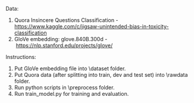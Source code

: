 Data: 

1. Quora Insincere Questions Classification - https://www.kaggle.com/c/jigsaw-unintended-bias-in-toxicity-classification
2. GloVe embedding: glove.840B.300d - https://nlp.stanford.edu/projects/glove/

Instructions:
1. Put GloVe embedding file into \dataset folder.
2. Put Quora data (after splitting into train, dev and test set) into \rawdata folder.
3. Run python scripts in \preprocess folder.
4. Run train_model.py for training and evaluation.
